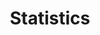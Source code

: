 ---
layout: post-list
title: Statistics
category: [Statistics]
excerpt: "Statistics 101"
comments: false
---